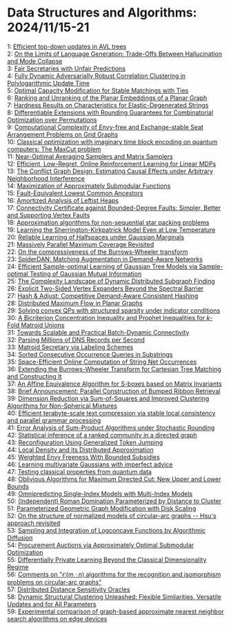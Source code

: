# Data Structures and Algorithms: 2024/11/15-21  
1: [Efficient top-down updates in AVL trees](https://doi.org/10.48550/arXiv.2411.09531)  
2: [On the Limits of Language Generation: Trade-Offs Between Hallucination and Mode Collapse](https://doi.org/10.48550/arXiv.2411.09642)  
3: [Fair Secretaries with Unfair Predictions](https://doi.org/10.48550/arXiv.2411.09854)  
4: [Fully Dynamic Adversarially Robust Correlation Clustering in  Polylogarithmic Update Time](https://doi.org/10.48550/arXiv.2411.09979)  
5: [Optimal Capacity Modification for Stable Matchings with Ties](https://doi.org/10.48550/arXiv.2411.10284)  
6: [Ranking and Unranking of the Planar Embeddings of a Planar Graph](https://doi.org/10.48550/arXiv.2411.10319)  
7: [Hardness Results on Characteristics for Elastic-Degenerated Strings](https://doi.org/10.48550/arXiv.2411.10653)  
8: [Differentiable Extensions with Rounding Guarantees for Combinatorial  Optimization over Permutations](https://doi.org/10.48550/arXiv.2411.10707)  
9: [Computational Complexity of Envy-free and Exchange-stable Seat  Arrangement Problems on Grid Graphs](https://doi.org/10.48550/arXiv.2411.10719)  
10: [Classical optimization with imaginary time block encoding on quantum  computers: The MaxCut problem](https://doi.org/10.48550/arXiv.2411.10737)  
11: [Near-Optimal Averaging Samplers and Matrix Samplers](https://doi.org/10.48550/arXiv.2411.10870)  
12: [Efficient, Low-Regret, Online Reinforcement Learning for Linear MDPs](https://doi.org/10.48550/arXiv.2411.10906)  
13: [The Conflict Graph Design: Estimating Causal Effects under Arbitrary  Neighborhood Interference](https://doi.org/10.48550/arXiv.2411.10908)  
14: [Maximization of Approximately Submodular Functions](https://doi.org/10.48550/arXiv.2411.10949)  
15: [Fault-Equivalent Lowest Common Ancestors](https://doi.org/10.48550/arXiv.2411.11049)  
16: [Amortized Analysis of Leftist Heaps](https://doi.org/10.48550/arXiv.2411.11051)  
17: [Connectivity Certificate against Bounded-Degree Faults: Simpler, Better  and Supporting Vertex Faults](https://doi.org/10.48550/arXiv.2411.11054)  
18: [Approximation algorithms for non-sequential star packing problems](https://doi.org/10.48550/arXiv.2411.11136)  
19: [Learning the Sherrington-Kirkpatrick Model Even at Low Temperature](https://doi.org/10.48550/arXiv.2411.11174)  
20: [Reliable Learning of Halfspaces under Gaussian Marginals](https://doi.org/10.48550/arXiv.2411.11238)  
21: [Massively Parallel Maximum Coverage Revisited](https://doi.org/10.48550/arXiv.2411.11277)  
22: [On the compressiveness of the Burrows-Wheeler transform](https://doi.org/10.48550/arXiv.2411.11298)  
23: [SpiderDAN: Matching Augmentation in Demand-Aware Networks](https://doi.org/10.48550/arXiv.2411.11426)  
24: [Efficient Sample-optimal Learning of Gaussian Tree Models via  Sample-optimal Testing of Gaussian Mutual Information](https://doi.org/10.48550/arXiv.2411.11516)  
25: [The Complexity Landscape of Dynamic Distributed Subgraph Finding](https://doi.org/10.48550/arXiv.2411.11544)  
26: [Explicit Two-Sided Vertex Expanders Beyond the Spectral Barrier](https://doi.org/10.48550/arXiv.2411.11627)  
27: [Hash & Adjust: Competitive Demand-Aware Consistent Hashing](https://doi.org/10.48550/arXiv.2411.11665)  
28: [Distributed Maximum Flow in Planar Graphs](https://doi.org/10.48550/arXiv.2411.11718)  
29: [Solving convex QPs with structured sparsity under indicator conditions](https://doi.org/10.48550/arXiv.2411.11722)  
30: [A Bicriterion Concentration Inequality and Prophet Inequalities for  $k$-Fold Matroid Unions](https://doi.org/10.48550/arXiv.2411.11741)  
31: [Towards Scalable and Practical Batch-Dynamic Connectivity](https://doi.org/10.48550/arXiv.2411.11781)  
32: [Parsing Millions of DNS Records per Second](https://doi.org/10.48550/arXiv.2411.12035)  
33: [Matroid Secretary via Labeling Schemes](https://doi.org/10.48550/arXiv.2411.12069)  
34: [Sorted Consecutive Occurrence Queries in Substrings](https://doi.org/10.48550/arXiv.2411.12099)  
35: [Space-Efficient Online Computation of String Net Occurrences](https://doi.org/10.48550/arXiv.2411.12160)  
36: [Extending the Burrows-Wheeler Transform for Cartesian Tree Matching and  Constructing It](https://doi.org/10.48550/arXiv.2411.12241)  
37: [An Affine Equivalence Algorithm for S-boxes based on Matrix Invariants](https://doi.org/10.48550/arXiv.2411.12360)  
38: [Brief Announcement: Parallel Construction of Bumped Ribbon Retrieval](https://doi.org/10.48550/arXiv.2411.12365)  
39: [Dimension Reduction via Sum-of-Squares and Improved Clustering  Algorithms for Non-Spherical Mixtures](https://doi.org/10.48550/arXiv.2411.12438)  
40: [Efficient terabyte-scale text compression via stable local consistency  and parallel grammar processing](https://doi.org/10.48550/arXiv.2411.12439)  
41: [Error Analysis of Sum-Product Algorithms under Stochastic Rounding](https://doi.org/10.48550/arXiv.2411.13601)  
42: [Statistical inference of a ranked community in a directed graph](https://doi.org/10.48550/arXiv.2411.19885)  
43: [Reconfiguration Using Generalized Token Jumping](https://doi.org/10.48550/arXiv.2411.12582)  
44: [Local Density and its Distributed Approximation](https://doi.org/10.48550/arXiv.2411.12694)  
45: [Weighted Envy Freeness With Bounded Subsidies](https://doi.org/10.48550/arXiv.2411.12696)  
46: [Learning multivariate Gaussians with imperfect advice](https://doi.org/10.48550/arXiv.2411.12700)  
47: [Testing classical properties from quantum data](https://doi.org/10.48550/arXiv.2411.12730)  
48: [Oblivious Algorithms for Maximum Directed Cut: New Upper and Lower  Bounds](https://doi.org/10.48550/arXiv.2411.12976)  
49: [Omnipredicting Single-Index Models with Multi-Index Models](https://doi.org/10.48550/arXiv.2411.13083)  
50: [(Independent) Roman Domination Parameterized by Distance to Cluster](https://doi.org/10.48550/arXiv.2411.13141)  
51: [Parameterized Geometric Graph Modification with Disk Scaling](https://doi.org/10.48550/arXiv.2411.13171)  
52: [On the structure of normalized models of circular-arc graphs -- Hsu's  approach revisited](https://doi.org/10.48550/arXiv.2411.13374)  
53: [Sampling and Integration of Logconcave Functions by Algorithmic  Diffusion](https://doi.org/10.48550/arXiv.2411.13462)  
54: [Procurement Auctions via Approximately Optimal Submodular Optimization](https://doi.org/10.48550/arXiv.2411.13513)  
55: [Differentially Private Learning Beyond the Classical Dimensionality  Regime](https://doi.org/10.48550/arXiv.2411.13682)  
56: [Comments on "$\mathcal{O}(m\cdot n)$ algorithms for the recognition and  isomorphism problems on circular-arc graphs"](https://doi.org/10.48550/arXiv.2411.13708)  
57: [Distributed Distance Sensitivity Oracles](https://doi.org/10.48550/arXiv.2411.13728)  
58: [Dynamic Structural Clustering Unleashed: Flexible Similarities,  Versatile Updates and for All Parameters](https://doi.org/10.48550/arXiv.2411.13817)  
59: [Experimental comparison of graph-based approximate nearest neighbor  search algorithms on edge devices](https://doi.org/10.48550/arXiv.2411.14006)  